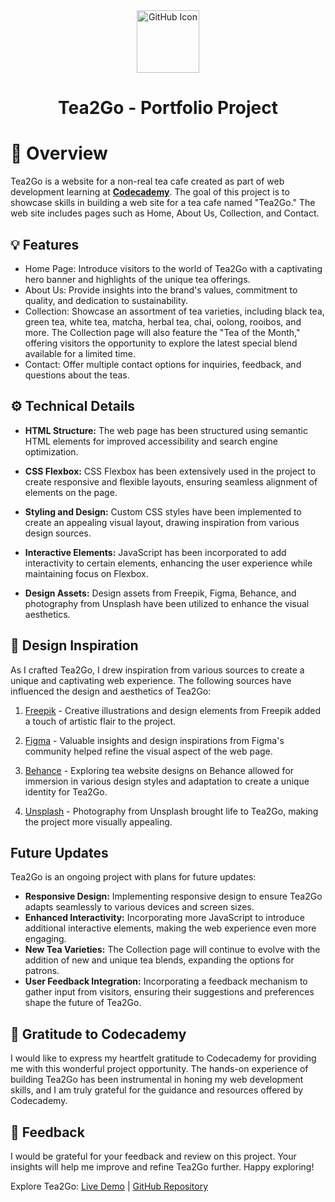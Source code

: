 <div align="center">
  
<picture>
  <source media="(prefers-color-scheme: dark)" srcset="https://upload.wikimedia.org/wikipedia/commons/2/24/Github_logo_svg.svg">
  <source media="(prefers-color-scheme: light)" srcset="https://simpleicons.org/icons/github.svg">
  <img alt="GitHub Icon" src="https://simpleicons.org/icons/github.svg" width="100">
</picture>

  <h1>
    Tea2Go - Portfolio Project
  </h1>
</div>

# 📝 Overview

Tea2Go is a website for a non-real tea cafe created as part of web development learning at **[Codecademy](https://github.com/Codecademy)**. The goal of this project is to showcase skills in building a web site for a tea cafe named "Tea2Go." The web site includes pages such as Home, About Us, Collection, and Contact.

## 💡 Features

- Home Page: Introduce visitors to the world of Tea2Go with a captivating hero banner and highlights of the unique tea offerings.
- About Us: Provide insights into the brand's values, commitment to quality, and dedication to sustainability.
- Collection: Showcase an  assortment of tea varieties, including black tea, green tea, white tea, matcha, herbal tea, chai, oolong, rooibos, and more. The Collection page will also feature the "Tea of the Month," offering visitors the opportunity to explore the latest special blend available for a limited time.
- Contact: Offer multiple contact options for inquiries, feedback, and questions about the teas.


## ⚙️ Technical Details 

- **HTML Structure:** The web page has been structured using semantic HTML elements for improved accessibility and search engine optimization.

- **CSS Flexbox:** CSS Flexbox has been extensively used in the project to create responsive and flexible layouts, ensuring seamless alignment of elements on the page.

- **Styling and Design:** Custom CSS styles have been implemented to create an appealing visual layout, drawing inspiration from various design sources.

- **Interactive Elements:** JavaScript has been incorporated to add interactivity to certain elements, enhancing the user experience while maintaining focus on Flexbox.

- **Design Assets:** Design assets from Freepik, Figma, Behance, and photography from Unsplash have been utilized to enhance the visual aesthetics.


## 🎨 Design Inspiration

As I crafted Tea2Go, I drew inspiration from various sources to create a unique and captivating web experience. The following sources have influenced the design and aesthetics of Tea2Go:

1. [Freepik](https://www.freepik.com/serie/8385078) - Creative illustrations and design elements from Freepik added a touch of artistic flair to the project.

2. [Figma](https://www.figma.com/community/file/1227152380873548069) - Valuable insights and design inspirations from Figma's community helped refine the visual aspect of the web page.

3. [Behance](https://www.behance.net/gallery/161877941/tea-website-design) - Exploring tea website designs on Behance allowed for immersion in various design styles and adaptation to create a unique identity for Tea2Go.

4. [Unsplash](https://unsplash.com) - Photography from Unsplash brought life to Tea2Go, making the project more visually appealing.

## Future Updates

Tea2Go is an ongoing project with plans for future updates:

- **Responsive Design:** Implementing responsive design to ensure Tea2Go adapts seamlessly to various devices and screen sizes.
- **Enhanced Interactivity:** Incorporating more JavaScript to introduce additional interactive elements, making the web experience even more engaging.
- **New Tea Varieties:** The Collection page will continue to evolve with the addition of new and unique tea blends, expanding the options for patrons.
- **User Feedback Integration:** Incorporating a feedback mechanism to gather input from visitors, ensuring their suggestions and preferences shape the future of Tea2Go.

## 🙌 Gratitude to Codecademy

I would like to express my heartfelt gratitude to Codecademy for providing me with this wonderful project opportunity. The hands-on experience of building Tea2Go has been instrumental in honing my web development skills, and I am truly grateful for the guidance and resources offered by Codecademy.


## 💌 Feedback 

I would be grateful for your feedback and review on this project. Your insights will help me improve and refine Tea2Go further. Happy exploring!

Explore Tea2Go: [Live Demo](https://valik3201.github.io/Tea2Go/) | [GitHub Repository](https://github.com/Valik3201/Tea2Go)
